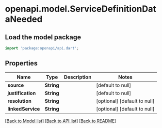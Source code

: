 # openapi.model.ServiceDefinitionDataNeeded

## Load the model package
```dart
import 'package:openapi/api.dart';
```

## Properties
Name | Type | Description | Notes
------------ | ------------- | ------------- | -------------
**source** | **String** |  | [default to null]
**justification** | **String** |  | [default to null]
**resolution** | **String** |  | [optional] [default to null]
**linkedService** | **String** |  | [optional] [default to null]

[[Back to Model list]](../README.md#documentation-for-models) [[Back to API list]](../README.md#documentation-for-api-endpoints) [[Back to README]](../README.md)



